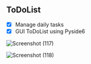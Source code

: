 ## ToDoList

- [x] Manage daily tasks
- [x] GUI ToDoList using Pyside6

![Screenshot (117)](https://user-images.githubusercontent.com/88143329/138564224-e2863286-9251-43e0-8e4b-572acc5b7203.png)


![Screenshot (118)](https://user-images.githubusercontent.com/88143329/138564239-48ab4cb0-21fd-406a-8400-a2eed3ed8e67.png)
